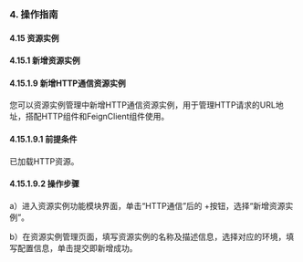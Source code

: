 ### 4. 操作指南

#### 4.15 资源实例

#### 4.15.1 新增资源实例

#### 4.15.1.9 新增HTTP通信资源实例

您可以资源实例管理中新增HTTP通信资源实例，用于管理HTTP请求的URL地址，搭配HTTP组件和FeignClient组件使用。

#### 4.15.1.9.1 前提条件

已加载HTTP资源。

#### 4.15.1.9.2 操作步骤

a）进入资源实例功能模块界面，单击“HTTP通信”后的 +按钮，选择“新增资源实例”。

b）在资源实例管理页面，填写资源实例的名称及描述信息，选择对应的环境，填写配置信息，单击提交即新增成功。
